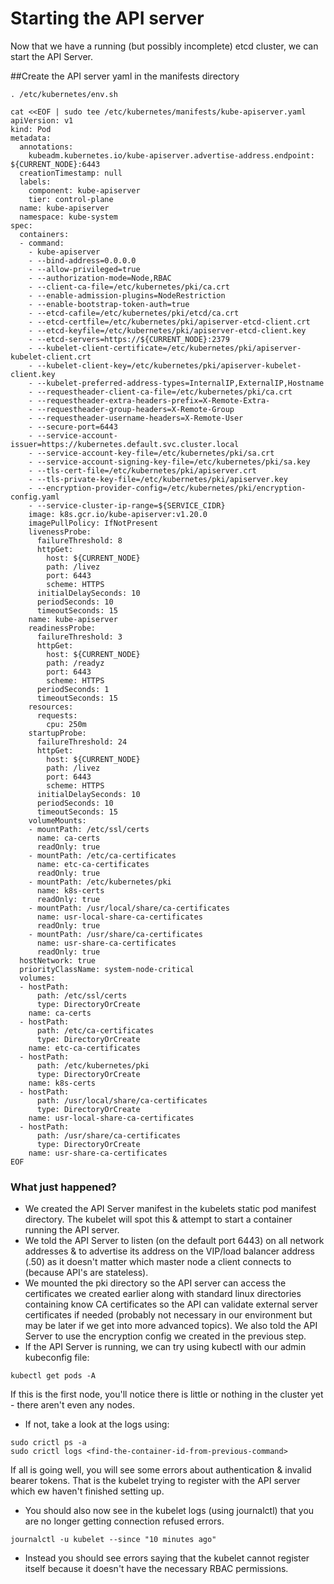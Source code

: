 # Starting the API server
Now that we have a running (but possibly incomplete) etcd cluster, we can start the API Server.

##Create the API server yaml in the manifests directory
```
. /etc/kubernetes/env.sh

cat <<EOF | sudo tee /etc/kubernetes/manifests/kube-apiserver.yaml
apiVersion: v1
kind: Pod
metadata:
  annotations:
    kubeadm.kubernetes.io/kube-apiserver.advertise-address.endpoint: ${CURRENT_NODE}:6443
  creationTimestamp: null
  labels:
    component: kube-apiserver
    tier: control-plane
  name: kube-apiserver
  namespace: kube-system
spec:
  containers:
  - command:
    - kube-apiserver
    - --bind-address=0.0.0.0
    - --allow-privileged=true
    - --authorization-mode=Node,RBAC
    - --client-ca-file=/etc/kubernetes/pki/ca.crt
    - --enable-admission-plugins=NodeRestriction
    - --enable-bootstrap-token-auth=true
    - --etcd-cafile=/etc/kubernetes/pki/etcd/ca.crt
    - --etcd-certfile=/etc/kubernetes/pki/apiserver-etcd-client.crt
    - --etcd-keyfile=/etc/kubernetes/pki/apiserver-etcd-client.key
    - --etcd-servers=https://${CURRENT_NODE}:2379
    - --kubelet-client-certificate=/etc/kubernetes/pki/apiserver-kubelet-client.crt
    - --kubelet-client-key=/etc/kubernetes/pki/apiserver-kubelet-client.key
    - --kubelet-preferred-address-types=InternalIP,ExternalIP,Hostname
    - --requestheader-client-ca-file=/etc/kubernetes/pki/ca.crt
    - --requestheader-extra-headers-prefix=X-Remote-Extra-
    - --requestheader-group-headers=X-Remote-Group
    - --requestheader-username-headers=X-Remote-User
    - --secure-port=6443
    - --service-account-issuer=https://kubernetes.default.svc.cluster.local
    - --service-account-key-file=/etc/kubernetes/pki/sa.crt
    - --service-account-signing-key-file=/etc/kubernetes/pki/sa.key
    - --tls-cert-file=/etc/kubernetes/pki/apiserver.crt
    - --tls-private-key-file=/etc/kubernetes/pki/apiserver.key
    - --encryption-provider-config=/etc/kubernetes/pki/encryption-config.yaml
    - --service-cluster-ip-range=${SERVICE_CIDR}
    image: k8s.gcr.io/kube-apiserver:v1.20.0
    imagePullPolicy: IfNotPresent
    livenessProbe:
      failureThreshold: 8
      httpGet:
        host: ${CURRENT_NODE}
        path: /livez
        port: 6443
        scheme: HTTPS
      initialDelaySeconds: 10
      periodSeconds: 10
      timeoutSeconds: 15
    name: kube-apiserver
    readinessProbe:
      failureThreshold: 3
      httpGet:
        host: ${CURRENT_NODE}
        path: /readyz
        port: 6443
        scheme: HTTPS
      periodSeconds: 1
      timeoutSeconds: 15
    resources:
      requests:
        cpu: 250m
    startupProbe:
      failureThreshold: 24
      httpGet:
        host: ${CURRENT_NODE}
        path: /livez
        port: 6443
        scheme: HTTPS
      initialDelaySeconds: 10
      periodSeconds: 10
      timeoutSeconds: 15
    volumeMounts:
    - mountPath: /etc/ssl/certs
      name: ca-certs
      readOnly: true
    - mountPath: /etc/ca-certificates
      name: etc-ca-certificates
      readOnly: true
    - mountPath: /etc/kubernetes/pki
      name: k8s-certs
      readOnly: true
    - mountPath: /usr/local/share/ca-certificates
      name: usr-local-share-ca-certificates
      readOnly: true
    - mountPath: /usr/share/ca-certificates
      name: usr-share-ca-certificates
      readOnly: true
  hostNetwork: true
  priorityClassName: system-node-critical
  volumes:
  - hostPath:
      path: /etc/ssl/certs
      type: DirectoryOrCreate
    name: ca-certs
  - hostPath:
      path: /etc/ca-certificates
      type: DirectoryOrCreate
    name: etc-ca-certificates
  - hostPath:
      path: /etc/kubernetes/pki
      type: DirectoryOrCreate
    name: k8s-certs
  - hostPath:
      path: /usr/local/share/ca-certificates
      type: DirectoryOrCreate
    name: usr-local-share-ca-certificates
  - hostPath:
      path: /usr/share/ca-certificates
      type: DirectoryOrCreate
    name: usr-share-ca-certificates
EOF
```
### What just happened?
- We created the API Server manifest in the kubelets static pod manifest directory. The kubelet will spot this & attempt to start a container running the API server.
- We told the API Server to listen (on the default port 6443) on all network addresses & to advertise its address on the VIP/load balancer address (.50) as it doesn't matter which master node a client connects to (because API's are stateless).
- We mounted the pki directory so the API server can access the certificates we created earlier along with standard linux directories containing know CA certificates so the API can validate external server certificates if needed (probably not necessary in our environment but may be later if we get into more advanced topics). We also told the API Server to use the encryption config we created in the previous step.
- If the API Server is running, we can try using kubectl with our admin kubeconfig file:
```
kubectl get pods -A
```
If this is the first node, you'll notice there is little or nothing in the cluster yet - there aren't even any nodes.
- If not, take a look at the logs using:
```
sudo crictl ps -a
sudo crictl logs <find-the-container-id-from-previous-command>
```
If all is going well, you will see some errors about authentication & invalid bearer tokens. That is the kubelet trying to register with the API server which ew haven't finished setting up.

- You should also now see in the kubelet logs (using journalctl) that you are no longer getting connection refused errors.
```
journalctl -u kubelet --since "10 minutes ago"
```
- Instead you should see errors saying that the kubelet cannot register itself because it doesn't have the necessary RBAC permissions.
